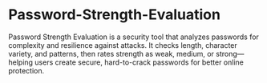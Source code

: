 # Password-Strength-Evaluation
Password Strength Evaluation is a security tool that analyzes passwords for complexity and resilience against attacks. It checks length, character variety, and patterns, then rates strength as weak, medium, or strong—helping users create secure, hard-to-crack passwords for better online protection.

